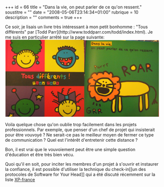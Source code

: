 +++
id = 66
title = "Dans la vie, on peut parler de ce qu'on ressent."
soustitre = ""
date = "2008-05-06T23:14:34+01:00"
rubrique = 10
description = ""
comments = true
+++

<div class="chapo"></div>
Ce soir, je lisais un livre très intéressant à mon petit bonhomme : "Tous différents" par [Todd Parr](http://www.toddparr.com/todd/index.html). Je me suis en particulier arrêté sur la page suivante:
<img src="/images/png/Todd_reduit_.png"/>

Voila quelque chose qu'on oublie trop facilement dans les projets professionnels. Par exemple, que penser d'un chef de projet qui insisterait pour être vouvoyé ? Ne serait-ce pas le meilleur moyen de fermer ce type de communication ? Quel est l'intérêt d'entretenir cette distance ? 

Bon, il est vrai que le vouvoiement peut être une simple question d'éducation et être très bien vécu. 

Quoi qu'il en soit, pour inciter les membres d'un projet à s'ouvrir et instaurer la confiance, il est possible d'utiliser la technique du check-in[[un des protocoles de Software for Your Head]] qui a été discuté récemment sur la liste [XP-france](http://fr.groups.yahoo.com/group/xp-france/message/7201)
